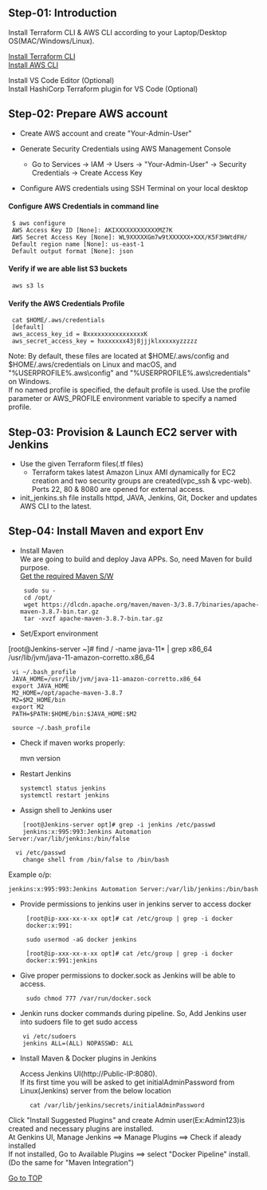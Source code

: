 
## Step-01: Introduction ##  
Install Terraform CLI & AWS CLI according to your Laptop/Desktop OS(MAC/Windows/Linux).  

[Install Terraform CLI](https://developer.hashicorp.com/terraform/downloads)  
[Install AWS CLI](https://docs.aws.amazon.com/cli/latest/userguide/getting-started-install.html)  

Install VS Code Editor (Optional)  
Install HashiCorp Terraform plugin for VS Code (Optional)  

## Step-02: Prepare AWS account ##  

* Create AWS account and create "Your-Admin-User"   

* Generate Security Credentials using AWS Management Console  
   * Go to Services -> IAM -> Users -> "Your-Admin-User" -> Security Credentials -> Create Access Key  

* Configure AWS credentials using SSH Terminal on your local desktop   

#### Configure AWS Credentials in command line ####  
     $ aws configure  
     AWS Access Key ID [None]: AKIXXXXXXXXXXXXMZ7K  
     AWS Secret Access Key [None]: WL9XXXXXGm7w9tXXXXXX+XXX/K5F3HWtdFH/  
     Default region name [None]: us-east-1  
     Default output format [None]: json  

#### Verify if we are able list S3 buckets ####  
     aws s3 ls  

#### Verify the AWS Credentials Profile ####  

     cat $HOME/.aws/credentials  
     [default]  
     aws_access_key_id = BxxxxxxxxxxxxxxxxK  
     aws_secret_access_key = hxxxxxxx43j8jjjklxxxxxyzzzzz  

  Note: By default, these files are located at $HOME/.aws/config and $HOME/.aws/credentials on Linux and macOS, and "%USERPROFILE%\.aws\config" and "%USERPROFILE%\.aws\credentials" on Windows.  
     If no named profile is specified, the default profile is used. Use the profile parameter or AWS_PROFILE environment variable to specify a named profile.  

## Step-03: Provision & Launch EC2 server with Jenkins ##  

* Use the given Terraform files(.tf files)  
   * Terraform takes latest Amazon Linux AMI dynamically for EC2 creation and two security groups are created(vpc_ssh & vpc-web). Ports 22, 80 & 8080 are opened for external access.  
* init_jenkins.sh file installs httpd, JAVA, Jenkins, Git, Docker and updates AWS CLI to the latest.  

## Step-04: Install Maven and export Env ## 

* Install Maven  
We are going to build and deploy Java APPs. So, need Maven for build purpose.  
[Get the required Maven S/W](https://dlcdn.apache.org/maven/)  
      
       sudo su -
       cd /opt/  
       wget https://dlcdn.apache.org/maven/maven-3/3.8.7/binaries/apache-maven-3.8.7-bin.tar.gz  
       tar -xvzf apache-maven-3.8.7-bin.tar.gz 
       
 
  
* Set/Export environment  
  
 [root@Jenkins-server ~]# find / -name java-11* | grep x86_64  
 /usr/lib/jvm/java-11-amazon-corretto.x86_64  

     vi ~/.bash_profile  
     JAVA_HOME=/usr/lib/jvm/java-11-amazon-corretto.x86_64  
     export JAVA_HOME  
     M2_HOME=/opt/apache-maven-3.8.7  
     M2=$M2_HOME/bin  
     export M2  
     PATH=$PATH:$HOME/bin:$JAVA_HOME:$M2  

     source ~/.bash_profile  

* Check if maven works properly:  

     mvn version
     
* Restart Jenkins  

      systemctl status jenkins  
      systemctl restart jenkins  

* Assign shell to Jenkins user  

```  
	[root@Jenkins-server opt]# grep -i jenkins /etc/passwd  
	jenkins:x:995:993:Jenkins Automation Server:/var/lib/jenkins:/bin/false  
```  


      vi /etc/passwd   
	    change shell from /bin/false to /bin/bash  

  
  Example o/p:  
  ```
  jenkins:x:995:993:Jenkins Automation Server:/var/lib/jenkins:/bin/bash   
  ```
 
 * Provide permissions to jenkins user in jenkins server to access docker  
 
 ```
      [root@ip-xxx-xx-x-xx opt]# cat /etc/group | grep -i docker  
      docker:x:991:  
      
      sudo usermod -aG docker jenkins  

      [root@ip-xxx-xx-x-xx opt]# cat /etc/group | grep -i docker  
      docker:x:991:jenkins  
 ```  
 
 * Give proper permissions to docker.sock as Jenkins will be able to access. 
```
     sudo chmod 777 /var/run/docker.sock   
```  

* Jenkin runs docker commands during pipeline. So, Add Jenkins user into sudoers file to get sudo access  
```  
    vi /etc/sudoers  
    jenkins ALL=(ALL) NOPASSWD: ALL  
```  

* Install Maven & Docker plugins in Jenkins  

  Access Jenkins UI(http://Public-IP:8080).    
  If its first time you will be asked to get initialAdminPassword from Linux(Jenkins) server from the below location  
```  
      cat /var/lib/jenkins/secrets/initialAdminPassword  
```  
  Click "Install Suggested Plugins" and create Admin user(Ex:Admin123)is created and necessary plugins are installed.  
  At Genkins UI, Manage Jenkins ==> Manage Plugins ==> Check if aleady installed  
  If not installed, Go to Available Plugins ==> select "Docker Pipeline" install.(Do the same for "Maven Integration")  
     
[Go to TOP](https://github.com/SBK-DEMOS/CICD-project1/tree/main/1.%20Provision%20%26%20Setup%20Jenkins%20server)

 
 
  
  



  







